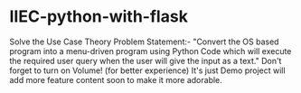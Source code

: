 # IIEC-python-with-flask
Solve the Use Case Theory Problem Statement:- "Convert the OS based program into a menu-driven program using Python Code
which will execute the required user query when the user will give the input as a text." Don't forget to turn on Volume! (for better experience)
It's just Demo project will add more feature content soon to make it more adorable.
